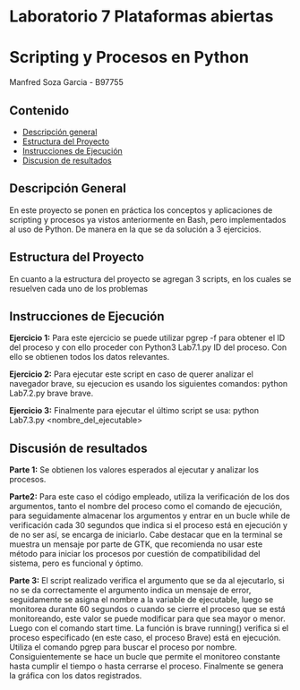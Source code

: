 # Laboratorio 7 Plataformas abiertas
# Scripting y Procesos en Python
Manfred Soza Garcia - B97755

## Contenido

- [Descripción general](#Descripción-general)
- [Estructura del Proyecto](#Estructura-del-proyecto)
- [Instrucciones de Ejecución](#Instrucciones-de-ejecución)
- [Discusion de resultados](#Discusión-de-resultados)
## Descripción General

En este proyecto se ponen en práctica los conceptos y aplicaciones de scripting y procesos ya vistos anteriormente en Bash, pero implementados al uso de Python. De manera en la que se da solución a 3 ejercicios.

## Estructura del Proyecto

En cuanto a la estructura del proyecto se agregan 3 scripts, en los cuales se resuelven cada uno de los problemas

## Instrucciones de Ejecución

**Ejercicio 1:**
Para este ejercicio se puede utilizar pgrep -f <proceso> para obtener el ID del proceso y con ello proceder con Python3 Lab7.1.py ID del proceso. Con ello se obtienen todos los datos relevantes.

**Ejercicio 2:**
Para ejecutar este script en caso de querer analizar el navegador brave, su ejecucion es usando los siguientes comandos: python Lab7.2.py brave brave.

**Ejercicio 3:**
Finalmente para ejecutar el último script se usa: python Lab7.3.py <nombre_del_ejecutable>

## Discusión de resultados
**Parte 1:**
Se obtienen los valores esperados al ejecutar y analizar los procesos.

**Parte2:**
Para este caso el código empleado, utiliza la verificación de los dos argumentos, tanto el
nombre del proceso como el comando de ejecución, para seguidamente almacenar los argumentos
y entrar en un bucle while de verificación cada 30 segundos que indica si el proceso está en
ejecución y de no ser así, se encarga de iniciarlo.
Cabe destacar que en la terminal se muestra un mensaje por parte de GTK, que recomienda
no usar este método para iniciar los procesos por cuestión de compatibilidad del sistema, pero
es funcional y óptimo.

**Parte 3:**
El script realizado verifica el argumento que se da al ejecutarlo, si no se da correctamente
el argumento indica un mensaje de error, seguidamente se asigna el nombre a la variable de
ejecutable, luego se monitorea durante 60 segundos o cuando se cierre el proceso que se está
monitoreando, este valor se puede modificar para que sea mayor o menor. Luego con el comando
start time. La función is brave running() verifica si el proceso especificado (en este caso, el
proceso Brave) está en ejecución. Utiliza el comando pgrep para buscar el proceso por nombre.
Consiguientemente se hace un bucle que permite el monitoreo constante hasta cumplir el tiempo
o hasta cerrarse el proceso.
Finalmente se genera la gráfica con los datos registrados.
